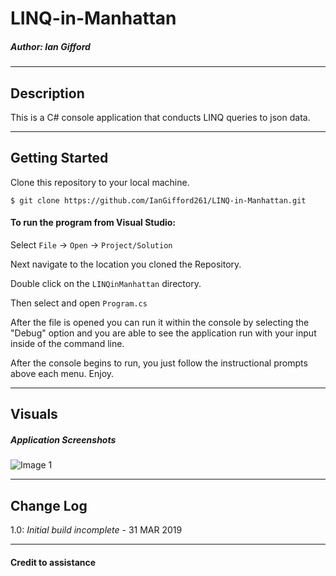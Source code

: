 # LINQ-in-Manhattan

##### *Author: Ian Gifford*

------------------------------

## Description

This is a C# console application that conducts LINQ queries to json data.

------------------------------

## Getting Started
Clone this repository to your local machine.
```
$ git clone https://github.com/IanGifford261/LINQ-in-Manhattan.git
```
#### To run the program from Visual Studio:
Select ```File``` -> ```Open``` -> ```Project/Solution```

Next navigate to the location you cloned the Repository.

Double click on the ```LINQinManhattan``` directory.

Then select and open ```Program.cs```

After the file is opened you can run it within the console by selecting the "Debug" option and you are able to see the application run with your input inside of the command line.

After the console begins to run, you just follow the instructional prompts above each menu.
Enjoy.

------------------------------

## Visuals

##### Application Screenshots
![Image 1]()

------------------------------

## Change Log
1.0: *Initial build incomplete* - 31 MAR 2019



------------------------------
#### Credit to assistance ####
